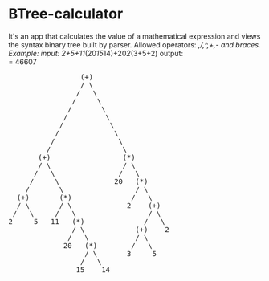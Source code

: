 # BTree-calculator
It's an app that calculates the value of a mathematical expression and views the syntax binary tree built by parser. Allowed operators: *,/,^,+,- and braces.
Example:
input:
2+5+11*(20*15*14)+20*2*(3+5+2)
output:<br>
 = 46607<br>
 <pre style="background: white!">
                 (+)                       
                 / \                       
                /   \                      
               /     \                     
              /       \                    
             /         \                   
            /           \                  
           /             \                 
          /               \                
         /                 \               
       (+)                 (*)             
       / \                 / \             
      /   \               /   \            
     /     \             20   (*)          
    /       \                 / \          
  (+)       (*)              /   \         
  / \       / \             2    (+)       
 /   \     /   \                 / \       
2     5   11   (*)              /   \      
               / \            (+)    2     
              /   \           / \          
             20   (*)        /   \         
                  / \       3     5        
                 /   \                     
                15    14         
</pre>
